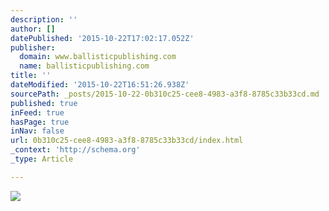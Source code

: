 ```yaml
---
description: ''
author: []
datePublished: '2015-10-22T17:02:17.052Z'
publisher:
  domain: www.ballisticpublishing.com
  name: ballisticpublishing.com
title: ''
dateModified: '2015-10-22T16:51:26.938Z'
sourcePath: _posts/2015-10-22-0b310c25-cee8-4983-a3f8-8785c33b33cd.md
published: true
inFeed: true
hasPage: true
inNav: false
url: 0b310c25-cee8-4983-a3f8-8785c33b33cd/index.html
_context: 'http://schema.org'
_type: Article

---
```

![](http://www.ballisticpublishing.com/books/expose/expose_9/images/world/schuler_w.jpg)